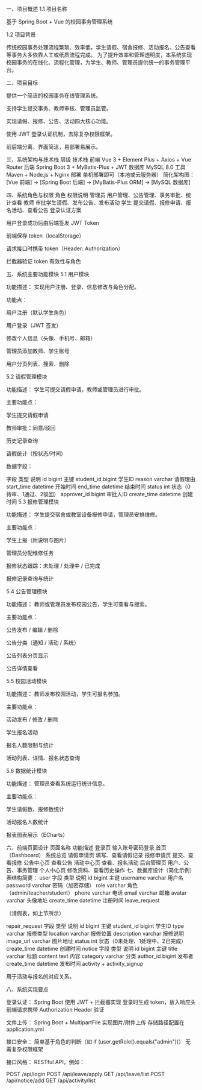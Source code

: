 一、项目概述
1.1 项目名称

基于 Spring Boot + Vue 的校园事务管理系统

1.2 项目背景

传统校园事务处理流程繁琐、效率低，学生请假、宿舍报修、活动报名、公告查看等事务大多依靠人工或纸质流程完成。
为了提升效率和管理透明度，本系统实现校园事务的在线化、流程化管理，为学生、教师、管理员提供统一的事务管理平台。

二、项目目标

提供一个简洁的校园事务在线管理系统。

支持学生提交事务、教师审核、管理员监管。

实现请假、报修、公告、活动四大核心功能。

使用 JWT 登录认证机制，去除复杂权限框架。

前后端分离，界面简洁，易部署易展示。

三、系统架构与技术栈
层级	技术栈
前端	Vue 3 + Element Plus + Axios + Vue Router
后端	Spring Boot 3 + MyBatis-Plus + JWT
数据库	MySQL 8.0
工具	Maven + Node.js + Nginx
部署	单机部署即可（本地或云服务器）
简化架构图：
[Vue 前端] → [Spring Boot 后端] → [MyBatis-Plus ORM] → [MySQL 数据库]

四、系统角色与权限
角色	权限说明
管理员	用户管理、公告管理、事务审批、统计查看
教师	审批学生请假、发布公告、发布活动
学生	提交请假、报修申请、报名活动、查看公告
登录认证方案

用户登录成功后由后端签发 JWT Token

前端保存 token（localStorage）

请求接口时携带 token（Header: Authorization）

拦截器验证 token 有效性与角色

五、系统主要功能模块
5.1 用户模块

功能描述：
实现用户注册、登录、信息修改与角色分配。

功能点：

用户注册（默认学生角色）

用户登录（JWT 签发）

修改个人信息（头像、手机号、邮箱）

管理员添加教师、学生账号

用户分页列表、搜索、删除

5.2 请假管理模块

功能描述：
学生可提交请假申请，教师或管理员进行审批。

主要功能点：

学生提交请假申请

教师审批：同意/驳回

历史记录查询

请假统计（按状态/时间）

数据字段：

字段	类型	说明
id	bigint	主键
student_id	bigint	学生ID
reason	varchar	请假理由
start_time	datetime	开始时间
end_time	datetime	结束时间
status	int	状态（0待审、1通过、2驳回）
approver_id	bigint	审批人ID
create_time	datetime	创建时间
5.3 报修管理模块

功能描述：
学生提交宿舍或教室设备报修申请，管理员安排维修。

主要功能点：

学生上报（附说明与图片）

管理员分配维修任务

报修状态跟踪：未处理 / 处理中 / 已完成

报修记录查询与统计

5.4 公告管理模块

功能描述：
教师或管理员发布校园公告，学生可查看与搜索。

主要功能点：

公告发布 / 编辑 / 删除

公告分类（通知 / 活动 / 系统）

公告列表分页显示

公告详情查看

5.5 校园活动模块

功能描述：
教师发布校园活动，学生可报名参加。

主要功能点：

活动发布 / 修改 / 删除

学生报名活动

报名人数限制与统计

活动列表、详情、报名状态查询

5.6 数据统计模块

功能描述：
管理员查看系统运行统计信息。

主要功能点：

学生请假数、报修数统计

活动报名人数统计

报表图表展示（ECharts）

六、前端页面设计
页面名称	功能描述
登录页	输入账号密码登录
首页（Dashboard）	系统总览
请假申请页	填写、查看请假记录
报修申请页	提交、查看报修
公告中心页	查看公告
活动中心页	查看、报名活动
后台管理页	用户、公告、事务管理
个人中心页	修改资料、查看历史操作
七、数据库设计（简化示例）
表结构简要：
user
字段	类型	说明
id	bigint	主键
username	varchar	用户名
password	varchar	密码（加密存储）
role	varchar	角色（admin/teacher/student）
phone	varchar	电话
email	varchar	邮箱
avatar	varchar	头像地址
create_time	datetime	注册时间
leave_request

（请假表，如上节所示）

repair_request
字段	类型	说明
id	bigint	主键
student_id	bigint	学生ID
type	varchar	报修类型
location	varchar	报修位置
description	varchar	报修说明
image_url	varchar	图片地址
status	int	状态（0未处理、1处理中、2已完成）
create_time	datetime	创建时间
notice
字段	类型	说明
id	bigint	主键
title	varchar	标题
content	text	内容
category	varchar	分类
author_id	bigint	发布者
create_time	datetime	发布时间
activity + activity_signup

用于活动与报名的对应关系。

八、系统实现要点

登录认证：
Spring Boot 使用 JWT + 拦截器实现
登录时生成 token，放入响应头
前端请求携带 Authorization Header 验证

文件上传：
Spring Boot + MultipartFile 实现图片/附件上传
存储路径配置在 application.yml

接口安全：
简单基于角色的判断（如 if (user.getRole().equals("admin"))）
无需复杂权限框架

接口风格：
RESTful API，例如：

POST /api/login
POST /api/leave/apply
GET  /api/leave/list
POST /api/notice/add
GET  /api/activity/list